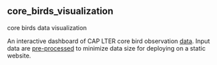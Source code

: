## core_birds_visualization

core birds data visualization

An interactive dashboard of CAP LTER core bird observation [data](https://portal.edirepository.org/nis/mapbrowse?scope=knb-lter-cap&identifier=46). Input data are [pre-processed](https://github.com/CAPLTER/core_birds_visualization_data) to minimize data size for deploying on a static website.
